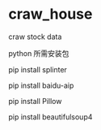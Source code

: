 # craw_house
craw stock data

python 所需安装包

pip install splinter

pip install baidu-aip

pip install Pillow

pip install beautifulsoup4
